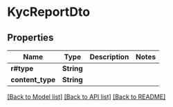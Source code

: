 # KycReportDto

## Properties

Name | Type | Description | Notes
------------ | ------------- | ------------- | -------------
**r#type** | **String** |  | 
**content_type** | **String** |  | 

[[Back to Model list]](../README.md#documentation-for-models) [[Back to API list]](../README.md#documentation-for-api-endpoints) [[Back to README]](../README.md)



